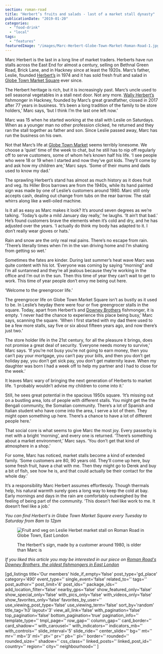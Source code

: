 ```yaml
---
section: roman-road
title: "Herbert’s fruits and salads - last of a market stall dynasty"
publicationDate: "2019-01-20"
categories: 
  - "food-drink"
  - "local"
tags: 
  - "features"
featuredImage: "/images/Marc-Herbert-Globe-Town-Market-Roman-Road-1.jpg"
---
```


Marc Herbert is the last in a long line of market traders. Herberts have run stalls across the East End for almost a century, selling on Bethnal Green Road, Brick Lane, and in Hackney since at least the 1920s. Marc’s father, Leslie, founded [Herbert’s](https://www.herbertsfruit.com/) in 1974 and it has sold fresh fruit and salad in [Globe Town Market Square](https://romanroadlondon.com/rediscovering-globe-town-market-square/) ever since.

The Herbert heritage is rich, but it is increasingly past. Marc’s uncle used to sell seasonal vegetables in a stall next door. Not any more. [Wally Herbert’s](https://fishonfriday.org.uk/heart-of-hackney/) fishmonger in Hackney, founded by Marc’s great grandfather, closed in 2017 after 77 years in business. ‘It’s been a long tradition of the family to be store holders,’ Marc says, ‘but I think I’m the last one left now.’

Marc was 15 when he started working at the stall with Leslie on Saturdays. When as a younger man no other profession clicked, he returned and they ran the stall together as father and son. Since Leslie passed away, Marc has run the business on his own.

Not that Marc’s life at [Globe Town Market](https://romanroadlondon.com/globe-town-market/) seems terribly lonesome. We choose a ‘quiet’ time of the week to chat, but he still has to nip off regularly off to serve customers, some of whom he’s known half his life. ‘I see people who were 18 or 19 when I started and now they’ve got kids. They’ll come by and ask how my children are,’ Marc says. ‘Some of their mums and dads used to know my dad.’

The sprawling Herbert’s stand has almost as much history as it does fruit and veg. Its Hiller Bros barrows are from the 1940s, while its hand painted sign was made by one of Leslie’s customers around 1980. Marc still only accepts cash, dealing out change from tubs on the rear barrow. The stall whirrs along like a well-oiled machine.

Is it all as easy as Marc makes it look? It’s around seven degrees as we’re talking. ‘Today’s quite a mild January day really,’ he laughs. ‘It ain’t that bad.’ He’s found customers brave the elements when it’s cold and dry, and he has adjusted over the years. ‘I actually do think my body has adapted to it. I don’t really wear gloves or hats.’  

Rain and snow are the only real real pains. There’s no escape from rain. ‘There’s literally times when I’m in the van driving home and I’m shaking from getting so wet.’

Sometimes the fates are kinder. During last summer’s heat wave Marc was quite content with his lot. ‘Everyone was coming by saying “morning” and I’m all suntanned and they’re all jealous because they’re working in the office and I’m out in the sun. Then this time of year they can’t wait to get to work. This time of year people don’t envy me being out here.

‘Welcome to the greengrocer life.’

The greengrocer life on Globe Town Market Square isn’t as bustly as it used to be. In Leslie’s heyday there were four or five greengrocer stalls in the square. Today, apart from Herbert’s and [Downey Brothers](https://romanroadlondon.com/downey-brother-fishmonger-globe-town-market-roman-road/) fishmonger, it is empty. ‘I never had the chance to experience this place being busy,’ Marc says, scanning the square. ‘When I first started with my dad there used to be a few more stalls, say five or six about fifteen years ago, and now there’s just two.’

The store holder life in the 21st century, for all the pleasure it brings, does not promise a great deal of security. ‘Everyone needs money to survive,’ Marc says. ‘If you’re not busy you’re not going to earn money, then you can’t pay your mortgage, you can’t pay your bills, and then you don’t get holiday pay, you don’t get sick pay, you don’t get maternity leave. When my daughter was born I had a week off to help my partner and I had to close for the week.’

It leaves Marc wary of bringing the next generation of Herberts to market life. ‘I probably wouldn’t advise my children to come into it.’

Still, he sees great potential in the spacious 1950s square. ‘It’s missing out on a bustling area, lots of people with different stalls. You might get the the Bengali community, the Somalian community. There’s a lot of Spanish and Italian student who have come into the area, I serve a lot of them. They might open something up here. There’s a chance to have a lot of different people here.’

That social core is what seems to give Marc the most joy. Every passerby is met with a bright ‘morning’, and every one is returned. ‘There’s something about a market environment,’ Marc says. ‘You don’t get that kind of atmosphere in a shop.’

For some, Marc has noticed, market stalls become a kind of extended family. ‘Some customers are 80, 90 years old. They’ll come up here, buy some fresh fruit, have a chat with me. Then they might go to Derek and buy a bit of fish, see how he is, and that could actually be their contact for the whole day.’

It’s a responsibility Marc Herbert assumes effortlessly. Though thermals help, his natural warmth surely goes a long way to keep the cold at bay. Early mornings and days in the rain are comfortably outweighed by the feeling of being part of the community. ‘This doesn’t feel like work to me. It doesn’t feel like a job.’

_You can find Herbert's in Globe Town Market Square every Tuesday to Saturday from 8am to 12pm_

<figure>

![Fruit and veg on Leslie Herbet market stall on Roman Road in Globe Town, East London](/images/Marc-Leslie-Herbert-Globe-Town-Roman-Road-13.jpg)

<figcaption>

The Herbert's sign, made by a customer around 1980, is older than Marc is

</figcaption>

</figure>

_If you liked this article you may be interested in our piece on [Roman Road's Downey Brothers, the oldest fishmongers in East London](https://romanroadlondon.com/downey-brother-fishmonger-globe-town-market-roman-road/)_  

\[gd\_listings title='Our members' hide\_if\_empty='false' post\_type='gd\_place' category='490' event\_type='' single\_event='false' related\_to='' tags='' post\_author='' post\_limit='4' post\_ids='' package\_ids='' add\_location\_filter='false' nearby\_gps='false' show\_featured\_only='false' show\_special\_only='false' with\_pics\_only='false' with\_videos\_only='false' show\_favorites\_only='false' favorites\_by\_user='' use\_viewing\_post\_type='false' use\_viewing\_term='false' sort\_by='random' title\_tag='h3' layout='3' view\_all\_link='false' with\_pagination='false' top\_pagination='false' bottom\_pagination='true' pagination\_info='' template\_type='' tmpl\_page='' row\_gap='' column\_gap='' card\_border='' card\_shadow='' with\_carousel='' with\_indicators='' indicators\_mb='' with\_controls='' slide\_interval='5' slide\_ride='' center\_slide='' bg='' mt='' mr='' mb='3' ml='' pt='' pr='' pb='' pl='' border='' rounded='' rounded\_size='' shadow='' css\_class='' linked\_posts='' linked\_post\_id='' country='' region='' city='' neighbourhood='' \]
